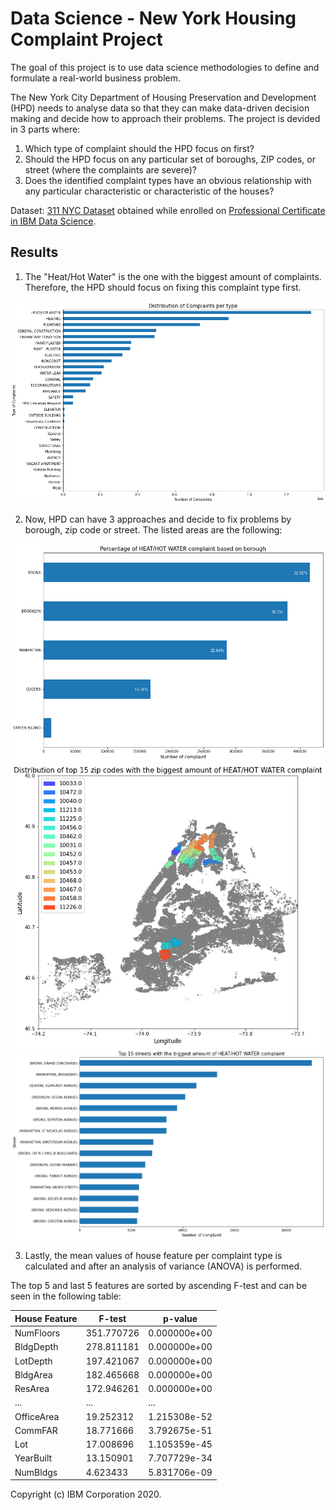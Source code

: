 # Data Science - New York Housing Complaint Project

The goal of this project is to use data science methodologies to define and formulate a real-world business problem. 

The New York City Department of Housing Preservation and Development (HPD) needs to analyse data so that they can make data-driven decision making and decide how to approach their problems. The project is devided in 3 parts where:

1. Which type of complaint should the HPD focus on first?
2. Should the HPD focus on any particular set of boroughs, ZIP codes, or street (where the complaints are severe)?
3. Does the identified complaint types have an obvious relationship with any particular characteristic or characteristic of the houses?

Dataset: [311 NYC Dataset](https://cf-courses-data.s3.us.cloud-object-storage.appdomain.cloud/IBMDeveloperSkillsNetwork-DS0720EN-SkillsNetwork/labs/Module%201/data/311_Service_Requests_from_2010_to_Present_min.csv) obtained while enrolled on [Professional Certificate in IBM Data Science](https://www.edx.org/professional-certificate/ibm-data-science?index=product&queryID=f71f23095d28d770b5032557f7806f50&position=1).

## Results

1. The "Heat/Hot Water" is the one with the biggest amount of complaints. Therefore, the HPD should focus on fixing this complaint type first.

<img src="complaints_per_type.png" width="600">

2. Now, HPD can have 3 approaches and decide to fix problems by borough, zip code or street. The listed areas are the following:
 
<td><img src="complaint_per_borough.png" width=600></td>
<td><img src="complaint_per_15zip.png" width=600></td>
<td><img src="complaint_per_15streets.png" width=600></td>

3. Lastly, the mean values of house feature per complaint type is calculated and after an analysis of variance (ANOVA) is performed.

The top 5 and last 5 features are sorted by ascending F-test and can be seen in the following table:

| House Feature  | F-test     | p-value      |
| ---------------| ---------- | ------------ |
| NumFloors      | 351.770726 | 0.000000e+00 |
| BldgDepth      | 278.811181 | 0.000000e+00 |
| LotDepth       | 197.421067 | 0.000000e+00 |
| BldgArea       | 182.465668 | 0.000000e+00 |
| ResArea        | 172.946261 | 0.000000e+00 |
| ...            | ...        | ...          |
| OfficeArea     | 19.252312  | 1.215308e-52 |
| CommFAR        | 18.771666  | 3.792675e-51 |
| Lot            | 17.008696  | 1.105359e-45 |
| YearBuilt      | 13.150901  | 7.707729e-34 |
| NumBldgs       | 4.623433   | 5.831706e-09 |


Copyright (c) IBM Corporation 2020.
